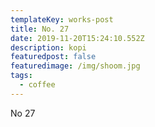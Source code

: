 ```yaml
---
templateKey: works-post
title: No. 27
date: 2019-11-20T15:24:10.552Z
description: kopi
featuredpost: false
featuredimage: /img/shoom.jpg
tags:
  - coffee
---
```

No 27
